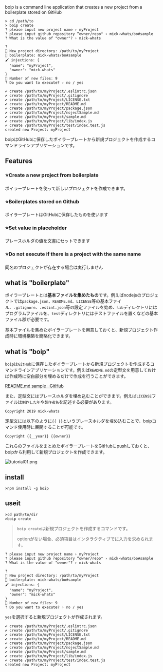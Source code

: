 
boip is a command line application that creates a new project from a boilerplate stored on GitHub

```Shell
> cd /path/to
> boip create
? please input new project name › myProject
? please input github repository “owner/repo" › mick-whats/bo#sample
? What is the value of "owner"? › mick-whats

?
📁 New project directory: /path/to/myProject
📙 boilerplate: mick-whats/bo#sample
🖌️ injections: {
  "name": "myProject",
  "owner": "mick-whats"
}
📌 Number of new files: 9
? Do you want to execute? › no / yes

✔ create /path/to/myProject/.eslintrc.json
✔ create /path/to/myProject/.gitignore
✔ create /path/to/myProject/LICENSE.txt
✔ create /path/to/myProject/README.md
✔ create /path/to/myProject/package.json
✔ create /path/to/myProject/nojectSample.md
✔ create /path/to/myProject/sample.md
✔ create /path/to/myProject/lib/index.js
✔ create /path/to/myProject/test/index.test.js
created new Project: myProject
```

boipはGitHubに保存したボイラープレートから新規プロジェクトを作成するコマンドラインアプリケーションです。

## Features

### ⭐️Create a new project from boilerplate

ボイラープレートを使って新しいプロジェクトを作成できます。

### ⭐️Boilerplates stored on Github

ボイラープレートはGitHubに保存したものを使います

### ⭐️Set value in placeholder

プレースホルダの値を文書にセットできます

### ⭐️Do not execute if there is a project with the same name

同名のプロジェクトが存在する場合は実行しません



## what is "boilerplate"

ボイラープレートとは**基本ファイルを集めたもの**です。例えばnodejsのプロジェクトでは`package.json`、`README.md`、`LICENSE`等の基本ファイル、`.gitignore`、`.eslint.json`等の設定ファイルを始め、`lib`ディレクトリにはプログラムファイルを、`test`ディレクトリにはテストファイルを置くなどの基本ファイル郡が必要です。

基本ファイルを集めたボイラープレートを用意しておくと、新規プロジェクト作成時に環境構築を簡略化できます。

## what is "boip"

`boip`は`GitHub`に保存したボイラープレートから新規プロジェクトを作成するコマンドラインアプリケーションです。例えば`README.md`の定型文を用意しておけば作成時に空白部分を埋めるだけで作成を行うことができます。

[README\.md sample · GitHub](https://github.com/mick-whats/bo/blob/sample/__README.md)

また、定型文にはプレースホルダを埋め込むことができます。例えば`LICENSE`ファイルは`制作した年`や`製作者名`を記述する必要があります。

```
Copyright 2019 mick-whats
```

定型文には以下のように`{{ }}`というプレースホルダを埋め込むことで、boipコマンド使用時に展開することが可能です。

```
Copyright {{__year}} {{owner}}
```

これらのファイルをまとめたボイラープレートをGitHubにpushしておくと、boipから利用して新規プロジェクトを作成できます。

<img src="https://mick-whats-images.netlify.com/boip/tutorial01.png" alt="tutorial01.png" />







## install

```Shell
>npm install -g boip
```

## useit

```Shell
>cd path/to/dir
>boip create
```

> `boip create`は新規プロジェクトを作成するコマンドです。
>
> optionがない場合、必須項目はインタラクティブでに入力を求められます。

```Shell
? please input new project name › myProject
? please input github repository “owner/repo" › mick-whats/bo#sample
? What is the value of "owner"? › mick-whats

?
📁 New project directory: /path/to/myProject
📙 boilerplate: mick-whats/bo#sample
🖌️ injections: {
  "name": "myProject",
  "owner": "mick-whats"
}
📌 Number of new files: 9
? Do you want to execute? › no / yes
```

`yes`を選択すると新規プロジェクトが作成されます。

```Shell
✔ create /path/to/myProject/.eslintrc.json
✔ create /path/to/myProject/.gitignore
✔ create /path/to/myProject/LICENSE.txt
✔ create /path/to/myProject/README.md
✔ create /path/to/myProject/package.json
✔ create /path/to/myProject/nojectSample.md
✔ create /path/to/myProject/sample.md
✔ create /path/to/myProject/lib/index.js
✔ create /path/to/myProject/test/index.test.js
created new Project: myProject
```

